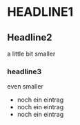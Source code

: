 # HEADLINE1

## Headline2
a little bit smaller

### headline3
even smaller

* noch ein eintrag
* noch ein eintrag
* noch ein eintrag
